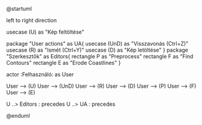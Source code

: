 @startuml

left to right direction

usecase (U) as "Kép feltöltése"

package "User actions" as UA{
    usecase (UnD) as "Visszavonás (Ctrl+Z)"
    usecase (R) as "Ismét (Ctrl+Y)"
    usecase (D) as "Kép letöltése"
}
package "Szerkesztők" as Editors{
    rectangle P as "Preprocess"
    rectangle F as "Find Contours"
    rectangle E as "Erode Coastlines"
} 

actor :Felhasználó: as User

User --> (U)
User --> (UnD)
User --> (R)
User --> (D)
User --> (P)
User --> (F)
User --> (E)

U ..> Editors : precedes
U ..> UA : precedes

@enduml